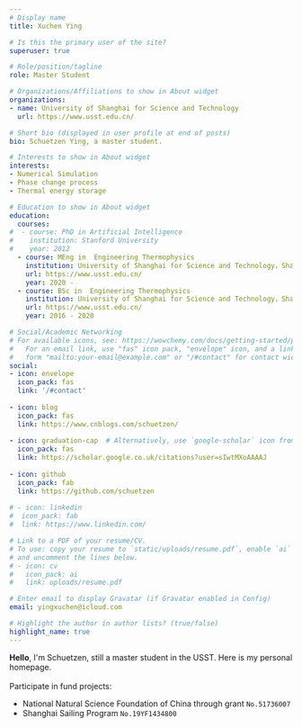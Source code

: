 ```yaml
---
# Display name
title: Xuchen Ying 

# Is this the primary user of the site?
superuser: true

# Role/position/tagline
role: Master Student

# Organizations/Affiliations to show in About widget
organizations:
- name: University of Shanghai for Science and Technology
  url: https://www.usst.edu.cn/

# Short bio (displayed in user profile at end of posts)
bio: Schuetzen Ying, a master student.

# Interests to show in About widget
interests:
- Numerical Simulation
- Phase change process
- Thermal energy storage

# Education to show in About widget
education:
  courses:
#  - course: PhD in Artificial Intelligence
#    institution: Stanford University
#    year: 2012
  - course: MEng in  Engineering Thermophysics
    institution: University of Shanghai for Science and Technology，Shanghai，CN
    url: https://www.usst.edu.cn/
    year: 2020 - 
  - course: BSc in  Engineering Thermophysics
    institution: University of Shanghai for Science and Technology，Shanghai，CN
    url: https://www.usst.edu.cn/
    year: 2016 - 2020

# Social/Academic Networking
# For available icons, see: https://wowchemy.com/docs/getting-started/page-builder/#icons
#   For an email link, use "fas" icon pack, "envelope" icon, and a link in the
#   form "mailto:your-email@example.com" or "/#contact" for contact widget.
social:
- icon: envelope
  icon_pack: fas
  link: '/#contact'
  
- icon: blog
  icon_pack: fas
  link: https://www.cnblogs.com/schuetzen/
  
- icon: graduation-cap  # Alternatively, use `google-scholar` icon from `ai` icon pack
  icon_pack: fas
  link: https://scholar.google.co.uk/citations?user=sIwtMXoAAAAJ
  
- icon: github
  icon_pack: fab
  link: https://github.com/schuetzen
  
# - icon: linkedin
#  icon_pack: fab
#  link: https://www.linkedin.com/

# Link to a PDF of your resume/CV.
# To use: copy your resume to `static/uploads/resume.pdf`, enable `ai` icons in `params.toml`, 
# and uncomment the lines below.
# - icon: cv
#   icon_pack: ai
#   link: uploads/resume.pdf

# Enter email to display Gravatar (if Gravatar enabled in Config)
email: yingxuchen@icloud.com

# Highlight the author in author lists? (true/false)
highlight_name: true
---
```


**Hello**, I'm Schuetzen, still a master student in the USST. Here is my personal homepage.\
\
Participate in fund projects:
* National Natural Science Foundation of China through grant `No.51736007`
* Shanghai Sailing Program `No.19YF1434800`

